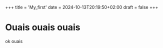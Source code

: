 +++
title = 'My_first'
date = 2024-10-13T20:19:50+02:00
draft = false
+++

# Ouais ouais ouais

ok ouais